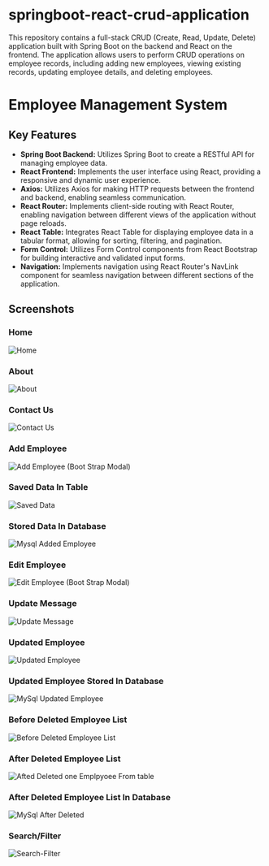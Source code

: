 # springboot-react-crud-application
This repository contains a full-stack CRUD (Create, Read, Update, Delete) application built with Spring Boot on the backend and React on the frontend. The application allows users to perform CRUD operations on employee records, including adding new employees, viewing existing records, updating employee details, and deleting employees.

# Employee Management System

## Key Features

- **Spring Boot Backend:** Utilizes Spring Boot to create a RESTful API for managing employee data.
- **React Frontend:** Implements the user interface using React, providing a responsive and dynamic user experience.
- **Axios:** Utilizes Axios for making HTTP requests between the frontend and backend, enabling seamless communication.
- **React Router:** Implements client-side routing with React Router, enabling navigation between different views of the application without page reloads.
- **React Table:** Integrates React Table for displaying employee data in a tabular format, allowing for sorting, filtering, and pagination.
- **Form Control:** Utilizes Form Control components from React Bootstrap for building interactive and validated input forms.
- **Navigation:** Implements navigation using React Router's NavLink component for seamless navigation between different sections of the application.

## Screenshots

### Home
![Home](https://github.com/arjunrathod1996/springboot-react-crud-application/assets/110610821/534eba05-43a2-411c-8299-a71cccc190a5)

### About
![About](https://github.com/arjunrathod1996/springboot-react-crud-application/assets/110610821/cff876c4-769e-4cb6-9077-0463130b3f66)

### Contact Us
![Contact Us](https://github.com/arjunrathod1996/springboot-react-crud-application/assets/110610821/4e70cdca-c78d-47ee-87df-582d1ad62dc5)

### Add Employee
![Add Employee (Boot Strap Modal)](https://github.com/arjunrathod1996/springboot-react-crud-application/assets/110610821/e0f98858-11bd-4c45-b20b-51230c8798d4)

### Saved Data In Table
![Saved Data](https://github.com/arjunrathod1996/springboot-react-crud-application/assets/110610821/b9889836-2806-4e24-bba3-060c91ef6f63)

### Stored Data In Database
![Mysql Added Employee](https://github.com/arjunrathod1996/springboot-react-crud-application/assets/110610821/af157c8a-d9a3-4918-a66a-00ba5897c4b5)

### Edit Employee
![Edit Employee (Boot Strap Modal)](https://github.com/arjunrathod1996/springboot-react-crud-application/assets/110610821/fe5b704a-87d5-4fe4-aabd-aafbf1ce44ac)

### Update Message
![Update Message](https://github.com/arjunrathod1996/springboot-react-crud-application/assets/110610821/3a6abaa9-8330-4109-bb61-eb80da01a700)

### Updated Employee
![Updated Employee](https://github.com/arjunrathod1996/springboot-react-crud-application/assets/110610821/55be7009-0fa8-48c6-a7ff-b7dde519d0d0)

### Updated Employee Stored In Database
![MySql Updated Employee](https://github.com/arjunrathod1996/springboot-react-crud-application/assets/110610821/f943cfdb-82fa-4b72-9bed-358678da5399)

### Before Deleted Employee List
![Before Deleted Employee List](https://github.com/arjunrathod1996/springboot-react-crud-application/assets/110610821/40bc304e-0753-4487-a999-2e49715cd982)

### After Deleted Employee List
![Afted Deleted one Emplpyoee From table](https://github.com/arjunrathod1996/springboot-react-crud-application/assets/110610821/5d33a097-def0-4476-b826-70806f7c3921)

### After Deleted Employee List In Database
![MySql After Deleted](https://github.com/arjunrathod1996/springboot-react-crud-application/assets/110610821/8d86c16a-3674-418e-9b10-a18f89ace7cd)

### Search/Filter
![Search-Filter](https://github.com/arjunrathod1996/springboot-react-crud-application/assets/110610821/a2d968da-1da6-4680-a925-86a68f87e07b)
